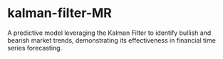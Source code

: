 # kalman-filter-MR
A predictive model leveraging the Kalman Filter to identify bullish and bearish market trends, demonstrating its effectiveness in financial time series forecasting.
